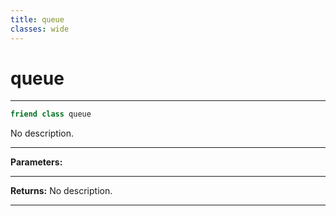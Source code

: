 ```yaml
---
title: queue
classes: wide
---
```

# queue

---

```cpp
friend class queue
```


No description.


---
**Parameters:**


---
**Returns:** No description.

---
